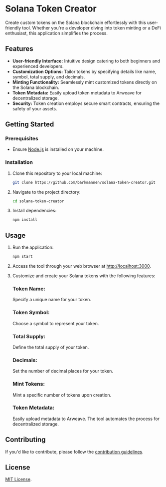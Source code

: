 # Solana Token Creator

Create custom tokens on the Solana blockchain effortlessly with this user-friendly tool. Whether you're a developer diving into token minting or a DeFi enthusiast, this application simplifies the process.

## Features

- **User-friendly Interface:** Intuitive design catering to both beginners and experienced developers.
- **Customization Options:** Tailor tokens by specifying details like name, symbol, total supply, and decimals.
- **Minting Functionality:** Seamlessly mint customized tokens directly on the Solana blockchain.
- **Token Metadata:** Easily upload token metadata to Arweave for decentralized storage.
- **Security:** Token creation employs secure smart contracts, ensuring the safety of your assets.

## Getting Started

### Prerequisites

- Ensure [Node.js](https://nodejs.org/) is installed on your machine.

### Installation

1. Clone this repository to your local machine:

   ```bash
   git clone https://github.com/barkmannen/solana-token-creator.git
   ```

2. Navigate to the project directory:

   ```bash
   cd solana-token-creator
   ```

3. Install dependencies:

   ```bash
   npm install
   ```

## Usage

1. Run the application:

   ```bash
   npm start
   ```

2. Access the tool through your web browser at [http://localhost:3000](http://localhost:3000).

3. Customize and create your Solana tokens with the following features:

   ### Token Name: 
   Specify a unique name for your token.

   ### Token Symbol: 
   Choose a symbol to represent your token.

   ### Total Supply: 
   Define the total supply of your token.

   ### Decimals: 
   Set the number of decimal places for your token.

   ### Mint Tokens: 
   Mint a specific number of tokens upon creation.

   ### Token Metadata:
   Easily upload metadata to Arweave. The tool automates the process for decentralized storage.

## Contributing

If you'd like to contribute, please follow the [contribution guidelines](CONTRIBUTING.md).

## License

[MIT License](LICENSE).
